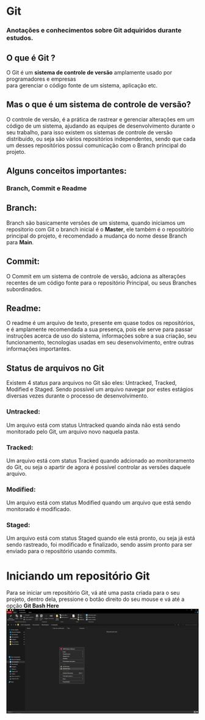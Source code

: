 # Git
### Anotações e conhecimentos sobre Git adquiridos durante estudos.

## O que é Git ?

O Git é um **sistema de controle de versão** amplamente usado por programadores e empresas <br/>para gerenciar o código fonte de um sistema, aplicação etc.

## Mas o que é um **sistema de controle de versão**?

O controle de versão, é a prática de rastrear e gerenciar alterações em um código de um sistema, ajudando as equipes de desenvolvimento durante o seu trabalho, para isso existem os sistemas de controle de versão distribuído, ou seja são vários repositórios independentes, sendo que cada um desses repositórios possui comunicação com o Branch principal do projeto. 

## Alguns conceitos importantes: 
### Branch, Commit e Readme

## Branch: 
Branch são basicamente versões de um sistema, quando iniciamos um repositorio com Git o branch inicial é o **Master**, ele também é o repositório principal do projeto, é recomendado a mudança do nome desse Branch para **Main**.

## Commit:
O Commit em um sistema de controle de versão, adciona as alterações recentes de um código fonte para o repositório Principal, ou seus Branches subordinados.

## Readme:
O readme é um arquivo de texto, presente em quase todos os repositórios, e é amplamente recomendada a sua presença, pois ele serve para passar instruções acerca de uso do sistema, informações sobre a sua criação, seu funcionamento, tecnologias usadas em seu desenvolvimento, entre outras informações importantes.

## Status de arquivos no Git 

Existem 4 status para arquivos no Git são eles: Untracked, Tracked, Modified e Staged. Sendo possível um arquivo navegar por estes estágios diversas vezes durante o processo de desenvolvimento.

### Untracked:
Um arquivo está com status Untracked quando ainda não está sendo monitorado pelo Git, um arquivo novo naquela pasta.

### Tracked:
Um arquivo está com status Tracked quando adcionado ao monitoramento do Git, ou seja o apartir de agora é possível controlar as versões daquele arquivo.

### Modified:
Um arquivo está com status Modified quando um arquivo que está sendo monitorado é modificado.

### Staged:
Um arquivo está com status Staged quando ele está pronto, ou seja já está sendo rastreado, foi modificado e finalizado, sendo assim pronto para ser enviado para o repositório usando commits.

# Iniciando um repositório Git

Para se iniciar um repositório Git, vá até uma pasta criada para o seu projeto, dentro dela, pressione o botão direito do seu mouse e vá até a opção **Git Bash Here**
<img src="novoprojeto.png"/>


